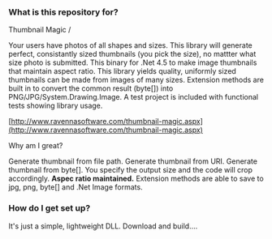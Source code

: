 
### What is this repository for? ###

Thumbnail Magic /

Your users have photos of all shapes and sizes. This library will generate perfect, consistantly sized thumbnails (you pick the size), no mattter what size photo is submitted. This binary for .Net 4.5 to make image thumbnails that maintain aspect ratio. This library yields quality, uniformly sized thumbnails can be made from images of many sizes. Extension methods are built in to convert the common result (byte[]) into PNG/JPG/System.Drawing.Image. A test project is included with functional tests showing library usage.

[http://www.ravennasoftware.com/thumbnail-magic.aspx](http://www.ravennasoftware.com/thumbnail-magic.aspx)

Why am I great?

Generate thumbnail from file path.
Generate thumbnail from URI.
Generate thumbnail from byte[].
You specify the output size and the code will crop accordingly.
<b>Aspec ratio maintained.</b>
Extension methods are able to save to jpg, png, byte[] and .Net Image formats.


### How do I get set up? ###

It's just a simple, lightweight DLL. Download and build....

